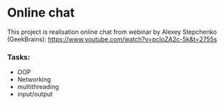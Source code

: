# Online chat

This project is realisation online chat from webinar by Alexey Stepchenko (GeekBrains):
https://www.youtube.com/watch?v=pcIoZA2c-5k&t=2755s

### Tasks:
* OOP
* Networking
* multithreading
* input/output
